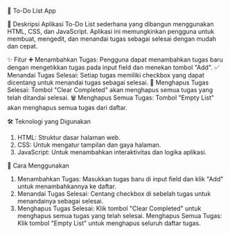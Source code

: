 📝 To-Do List App

📄 Deskripsi
Aplikasi To-Do List sederhana yang dibangun menggunakan HTML, CSS, dan JavaScript. Aplikasi ini memungkinkan pengguna untuk membuat, mengedit, dan menandai tugas sebagai selesai dengan mudah dan cepat.

✨ Fitur
➕ Menambahkan Tugas: Pengguna dapat menambahkan tugas baru dengan mengetikkan tugas pada input field dan menekan tombol "Add".
✅ Menandai Tugas Selesai: Setiap tugas memiliki checkbox yang dapat dicentang untuk menandai tugas sebagai selesai.
🧹 Menghapus Tugas Selesai: Tombol "Clear Completed" akan menghapus semua tugas yang telah ditandai selesai.
🗑 Menghapus Semua Tugas: Tombol "Empty List" akan menghapus semua tugas dari daftar.

🛠 Teknologi yang Digunakan
1. HTML: Struktur dasar halaman web.
2. CSS: Untuk mengatur tampilan dan gaya halaman.
3. JavaScript: Untuk menambahkan interaktivitas dan logika aplikasi.

🚀 Cara Menggunakan
1. Menambahkan Tugas: Masukkan tugas baru di input field dan klik "Add" untuk menambahkannya ke daftar.
2. Menandai Tugas Selesai: Centang checkbox di sebelah tugas untuk menandainya sebagai selesai.
3. Menghapus Tugas Selesai: Klik tombol "Clear Completed" untuk menghapus semua tugas yang telah selesai.
Menghapus Semua Tugas: Klik tombol "Empty List" untuk menghapus seluruh daftar tugas.
